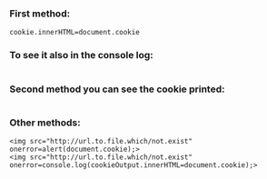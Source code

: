 ### First method:
```
cookie.innerHTML=document.cookie
```
### To see it also in the console log:
``` console.log(cookieOutput.innerHTML=document.cookie)
```

### Second method you can see the cookie printed:
``` alert(document.cookie)
```

### Other methods:
```
<img src="http://url.to.file.which/not.exist" onerror=alert(document.cookie);>
<img src="http://url.to.file.which/not.exist" onerror=console.log(cookieOutput.innerHTML=document.cookie);>
```
